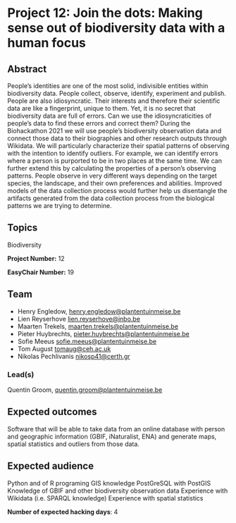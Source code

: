 # Project 12: Join the dots: Making sense out of biodiversity data with a human focus

## Abstract

People’s identities are one of the most solid, indivisible entities within biodiversity data. People collect, observe, identify, experiment and publish. People are also idiosyncratic. Their interests and therefore their scientific data are like a fingerprint, unique to them. Yet, it is no secret that biodiversity data are full of errors. Can we use the idiosyncraticities of people’s data to find these errors and correct them? During the Biohackathon 2021 we will use people’s biodiversity observation data and connect those data to their biographies and other research outputs through Wikidata. We will particularly characterize their spatial patterns of observing with the intention to identify outliers. For example, we can identify errors where a person is purported to be in two places at the same time. We can further extend this by calculating the properties of a person’s observing patterns. People observe in very different ways depending on the target species, the landscape, and their own preferences and abilities. Improved models of the data collection process would further help us disentangle the artifacts generated from the data collection process from the biological patterns we are trying to determine.

## Topics

Biodiversity

**Project Number:** 12



**EasyChair Number:** 19

## Team
* Henry Engledow, henry.engledow@plantentuinmeise.be
* Lien Reyserhove lien.reyserhove@inbo.be 
* Maarten Trekels, maarten.trekels@plantentuinmeise.be
* Pieter Huybrechts, pieter.huybrechts@plantentuinmeise.be
* Sofie Meeus sofie.meeus@plantentuinmeise.be 
* Tom August tomaug@ceh.ac.uk
* Nikolas Pechlivanis nikosp41@certh.gr

### Lead(s)

Quentin Groom, quentin.groom@plantentuinmeise.be

## Expected outcomes

Software that will be able to take data from an online database with person and geographic information (GBIF, iNaturalist, ENA) and generate maps, spatial statistics and outliers from those data.

## Expected audience

Python and of R programing
GIS knowledge
PostGreSQL with PostGIS
Knowledge of GBIF and other biodiversity observation data
Experience with Wikidata (i.e. SPARQL knowledge)
Experience with spatial statistics

**Number of expected hacking days**: 4

